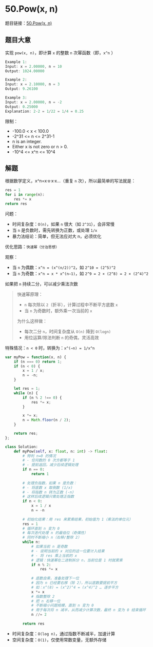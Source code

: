 # 50.Pow(x, n)

题目链接：[50.Pow(x, n)](https://leetcode.cn/problems/powx-n/)

## 题目大意

实现 `pow(x, n)`，即计算 `x` 的整数 `n` 次幂函数（即，`x^n` ）

```js
Example 1:
Input: x = 2.00000, n = 10
Output: 1024.00000

Example 2:
Input: x = 2.10000, n = 3
Output: 9.26100

Example 3:
Input: x = 2.00000, n = -2
Output: 0.25000
Explanation: 2-2 = 1/22 = 1/4 = 0.25
```

限制：
- -100.0 < x < 100.0
- -2^31 <= n <= 2^31-1
- n is an integer.
- Either x is not zero or n > 0.
- -10^4 <= x^n <= 10^4

## 解题

根据数学定义，x^n=x·x·x·x…（重复 `n` 次），所以最简单的写法就是：
```python
res = 1
for i in range(n):
    res *= x
return res
```

问题：
- 时间复杂度：`O(n)`，如果 `n` 很大（如 `2^31`），会非常慢
- 当 `n` 是负数时，需先转换为正数，或处理 `1/x`
- 暴力法结论：简单，但无法应对大 n，必须优化

优化思路：`快速幂（分治思想）`

观察：
- 当 `n` 为偶数：`x^n = (x^(n/2))^2`，如 `2^10 = (2^5)^2`
- 当 `n` 为奇数：`x^n = x * x^(n−1)`，如 `2^9 = 2 × (2^8) = 2 × (2^4)^2`

如果把 `n` 持续二分，可以减少乘法次数

> 快速幂原理：
> - `n` 每次除以 `2`（折半），计算过程中不断平方底数 `x`
> - 当 `n` 为奇数时，额外乘一次当前的 `x`
>
> 为什么这样做：
> - 每次二分 `n`，时间复杂度从 `O(n)` 降到 `O(logn)`
> - 用位运算/除法判断 `n` 的奇偶，灵活高效

特殊情况：`n < 0` 时，转换为：`x^(−n) = 1/x^n`

```js
var myPow = function(x, n) {
    if (n === 0) return 1;
    if (n < 0) {
        x = 1 / x;
        n = -n;
    }

    let res = 1;
    while (n) {
        if (n % 2 !== 0) {
            res *= x;
        }

        x *= x;
        n = Math.floor(n / 2);
    }

    return res;
};
```
```python
class Solution:
    def myPow(self, x: float, n: int) -> float:
        # 特判 n=0 的情况
        # - 任何数的 0 次方都等于 1
        # - 提前返回，减少后续逻辑处理
        if n == 0:
            return 1
        
        # 处理负指数，如果 n 是负数：
        # - 将底数 x 取倒数 (1/x)
        # - 将指数 n 转为正数 (-n)
        # 这样后续逻辑只需处理正指数
        if n < 0:
            x = 1 / x
            n = -n
        
        # 初始化结果：用 res 来累乘结果，初始值为 1（乘法的单位元）
        res = 1
        # 循环直到 n 变为 0
        # 每次迭代处理 n 的最低位（奇偶性）
        # 同时不断缩小 n（右移/整除 2）
        while n:
            # 如果当前 n 是奇数
            # - 说明当前的 x 对应的这一位要计入结果
            # - 将 res 乘上当前的 x
            # 逻辑：快速幂在二进制拆分 n，当前位是 1 时就累乘
            if n % 2:
                res *= x
            
            # 底数自乘，准备处理下一位
            # 因为 n 已经要右移（除 2），所以底数要提前平方
            # 如：x^(8) = (x^2)^4 = (x^4)^2 … 逐步平方
            x *= x
            # 指数整除 2
            # 把 n 右移一位
            # 不断缩小问题规模，直到 n 变为 0
            # 用于每次将 n 减半，从而减少计算次数，最终 n 变为 0 结束循环
            n //= 2
        
        return res
```

- 时间复杂度：`O(log n)`，通过指数不断减半，加速计算
- 空间复杂度：`O(1)`，仅使用常数变量，无额外存储